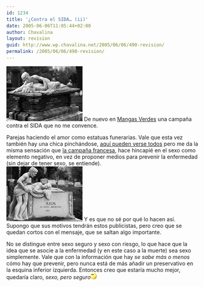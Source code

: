 ```yaml
---
id: 1234
title: '¿Contra el SIDA… (ii)'
date: 2005-06-06T11:05:44+02:00
author: Chavalina
layout: revision
guid: http://www.wp.chavalina.net/2005/06/06/490-revision/
permalink: /2005/06/06/490-revision/
---
```

<img class="imgizqda" src="/imagenes/fotos/sidaht.jpg" alt="Decoración funeraria: pareja haciendo el amor" />  
De nuevo en <a href="http://www.proyectoisla.com/mangasverdes/?p=868" target="_blank">Mangas Verdes</a> una campa&ntilde;a contra el SIDA que no me convence.

Parejas haciendo el amor como estatuas funerarias. Vale que esta vez también hay una chica pinchándose, <a href="http://msssa4.msss.gouv.qc.ca/santpub/dsthiv.nsf/0/2efdf63b753e7dda85256e3600674198?OpenDocument" target="_blank">aquí pueden verse todos</a> pero me da la misma sensación que <a href="http://www.chavalina.net/comentar.php?idpost=479" target="_blank">la campa&ntilde;a francesa</a>, hace hincapié en el sexo como elemento negativo, en vez de proponer medios para prevenir la enfermedad (sin dejar de tener sexo, se entiende).  
<img class="imgizqda" src="/imagenes/fotos/sidahm.jpg" alt="Pareja homosexual haciendo el amor como estatua funeraria" /> Y es que no sé por qué lo hacen así. Supongo que sus motivos tendrán estos publicistas, pero creo que se quedan cortos con el mensaje, que se saltan algo importante.

No se distingue entre sexo seguro y sexo con riesgo, lo que hace que la idea que se asocie a la enfermedad (y en este caso a la muerte) sea sexo simplemente. Vale que con la información que hay _se sabe más o menos_ cómo hay que prevenir, pero nunca está de más a&ntilde;adir un preservativo en la esquina inferior izquierda. Entonces creo que estaría mucho mejor, quedaría claro, _sexo, pero seguro_![emo](/imagenes/emoticonos/pensativo.gif)
